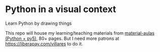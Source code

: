 # Python in a visual context
Learn Python by drawing things

This repo will house my learning/teaching materials from [material-aulas (Python + py5)](https://abav.lugaralgum.com/material-aulas/Processing-Python-py5/), 80+ pages. But I need more patrons at https://liberapay.com/villares to do it.
